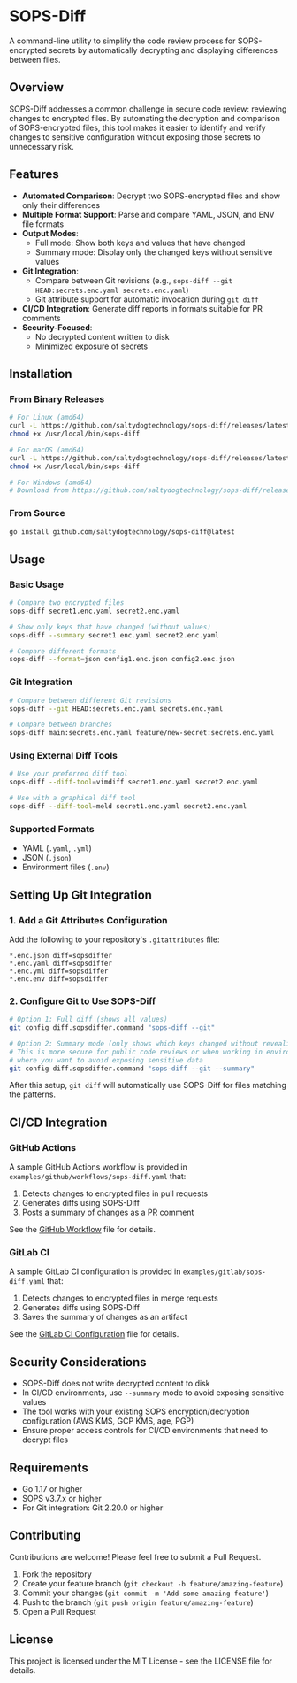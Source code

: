 # SOPS-Diff

A command-line utility to simplify the code review process for SOPS-encrypted secrets by automatically decrypting and displaying differences between files.

## Overview

SOPS-Diff addresses a common challenge in secure code review: reviewing changes to encrypted files. By automating the decryption and comparison of SOPS-encrypted files, this tool makes it easier to identify and verify changes to sensitive configuration without exposing those secrets to unnecessary risk.

## Features

- **Automated Comparison**: Decrypt two SOPS-encrypted files and show only their differences
- **Multiple Format Support**: Parse and compare YAML, JSON, and ENV file formats
- **Output Modes**:
  - Full mode: Show both keys and values that have changed
  - Summary mode: Display only the changed keys without sensitive values
- **Git Integration**:
  - Compare between Git revisions (e.g., `sops-diff --git HEAD:secrets.enc.yaml secrets.enc.yaml`)
  - Git attribute support for automatic invocation during `git diff`
- **CI/CD Integration**: Generate diff reports in formats suitable for PR comments
- **Security-Focused**:
  - No decrypted content written to disk
  - Minimized exposure of secrets

## Installation

### From Binary Releases

```bash
# For Linux (amd64)
curl -L https://github.com/saltydogtechnology/sops-diff/releases/latest/download/sops-diff-linux-amd64 -o /usr/local/bin/sops-diff
chmod +x /usr/local/bin/sops-diff

# For macOS (amd64)
curl -L https://github.com/saltydogtechnology/sops-diff/releases/latest/download/sops-diff-darwin-amd64 -o /usr/local/bin/sops-diff
chmod +x /usr/local/bin/sops-diff

# For Windows (amd64)
# Download from https://github.com/saltydogtechnology/sops-diff/releases/latest/download/sops-diff-windows-amd64.exe
```

### From Source

```bash
go install github.com/saltydogtechnology/sops-diff@latest
```

## Usage

### Basic Usage

```bash
# Compare two encrypted files
sops-diff secret1.enc.yaml secret2.enc.yaml

# Show only keys that have changed (without values)
sops-diff --summary secret1.enc.yaml secret2.enc.yaml

# Compare different formats
sops-diff --format=json config1.enc.json config2.enc.json
```

### Git Integration

```bash
# Compare between different Git revisions
sops-diff --git HEAD:secrets.enc.yaml secrets.enc.yaml

# Compare between branches
sops-diff main:secrets.enc.yaml feature/new-secret:secrets.enc.yaml
```

### Using External Diff Tools

```bash
# Use your preferred diff tool
sops-diff --diff-tool=vimdiff secret1.enc.yaml secret2.enc.yaml

# Use with a graphical diff tool
sops-diff --diff-tool=meld secret1.enc.yaml secret2.enc.yaml
```

### Supported Formats

- YAML (`.yaml`, `.yml`)
- JSON (`.json`)
- Environment files (`.env`)

## Setting Up Git Integration

### 1. Add a Git Attributes Configuration

Add the following to your repository's `.gitattributes` file:

```
*.enc.json diff=sopsdiffer
*.enc.yaml diff=sopsdiffer
*.enc.yml diff=sopsdiffer
*.enc.env diff=sopsdiffer
```

### 2. Configure Git to Use SOPS-Diff

   ```bash
   # Option 1: Full diff (shows all values)
   git config diff.sopsdiffer.command "sops-diff --git"
   ```

   ```bash
   # Option 2: Summary mode (only shows which keys changed without revealing values)
   # This is more secure for public code reviews or when working in environments
   # where you want to avoid exposing sensitive data
   git config diff.sopsdiffer.command "sops-diff --git --summary"
   ```

After this setup, `git diff` will automatically use SOPS-Diff for files matching the patterns.

## CI/CD Integration

### GitHub Actions

A sample GitHub Actions workflow is provided in `examples/github/workflows/sops-diff.yaml` that:

1. Detects changes to encrypted files in pull requests
2. Generates diffs using SOPS-Diff
3. Posts a summary of changes as a PR comment

See the [GitHub Workflow](./examples/github/workflows/sops-diff.yaml) file for details.

### GitLab CI

A sample GitLab CI configuration is provided in `examples/gitlab/sops-diff.yaml` that:

1. Detects changes to encrypted files in merge requests
2. Generates diffs using SOPS-Diff
3. Saves the summary of changes as an artifact

See the [GitLab CI Configuration](./examples/gitlab/sops-diff.yaml) file for details.

## Security Considerations

- SOPS-Diff does not write decrypted content to disk
- In CI/CD environments, use `--summary` mode to avoid exposing sensitive values
- The tool works with your existing SOPS encryption/decryption configuration (AWS KMS, GCP KMS, age, PGP)
- Ensure proper access controls for CI/CD environments that need to decrypt files

## Requirements

- Go 1.17 or higher
- SOPS v3.7.x or higher
- For Git integration: Git 2.20.0 or higher

## Contributing

Contributions are welcome! Please feel free to submit a Pull Request.

1. Fork the repository
2. Create your feature branch (`git checkout -b feature/amazing-feature`)
3. Commit your changes (`git commit -m 'Add some amazing feature'`)
4. Push to the branch (`git push origin feature/amazing-feature`)
5. Open a Pull Request

## License

This project is licensed under the MIT License - see the LICENSE file for details.